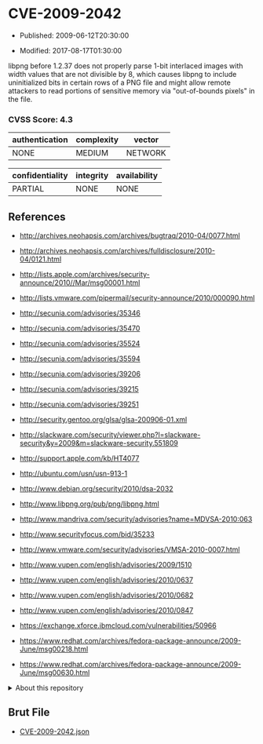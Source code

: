 # CVE-2009-2042

- Published: 2009-06-12T20:30:00

- Modified: 2017-08-17T01:30:00

libpng before 1.2.37 does not properly parse 1-bit interlaced images with width values that are not divisible by 8, which causes libpng to include uninitialized bits in certain rows of a PNG file and might allow remote attackers to read portions of sensitive memory via "out-of-bounds pixels" in the file.

### CVSS Score: **4.3**

| authentication | complexity | vector |
| --- | --- | --- |
| NONE | MEDIUM | NETWORK |

| confidentiality | integrity | availability |
| --- | --- | --- |
| PARTIAL | NONE | NONE |

## References

* http://archives.neohapsis.com/archives/bugtraq/2010-04/0077.html

* http://archives.neohapsis.com/archives/fulldisclosure/2010-04/0121.html

* http://lists.apple.com/archives/security-announce/2010//Mar/msg00001.html

* http://lists.vmware.com/pipermail/security-announce/2010/000090.html

* http://secunia.com/advisories/35346

* http://secunia.com/advisories/35470

* http://secunia.com/advisories/35524

* http://secunia.com/advisories/35594

* http://secunia.com/advisories/39206

* http://secunia.com/advisories/39215

* http://secunia.com/advisories/39251

* http://security.gentoo.org/glsa/glsa-200906-01.xml

* http://slackware.com/security/viewer.php?l=slackware-security&y=2009&m=slackware-security.551809

* http://support.apple.com/kb/HT4077

* http://ubuntu.com/usn/usn-913-1

* http://www.debian.org/security/2010/dsa-2032

* http://www.libpng.org/pub/png/libpng.html

* http://www.mandriva.com/security/advisories?name=MDVSA-2010:063

* http://www.securityfocus.com/bid/35233

* http://www.vmware.com/security/advisories/VMSA-2010-0007.html

* http://www.vupen.com/english/advisories/2009/1510

* http://www.vupen.com/english/advisories/2010/0637

* http://www.vupen.com/english/advisories/2010/0682

* http://www.vupen.com/english/advisories/2010/0847

* https://exchange.xforce.ibmcloud.com/vulnerabilities/50966

* https://www.redhat.com/archives/fedora-package-announce/2009-June/msg00218.html

* https://www.redhat.com/archives/fedora-package-announce/2009-June/msg00630.html

<details>
<summary>About this repository</summary> 

  This repository is part of the project [Live Hack CVE](https://github.com/Live-Hack-CVE). Main website can be found [www.live-hack.org](https://www.live-hack.org) 
  
  Made by [Sn0wAlice](https://github.com/Sn0wAlice) for the people that care about security and need to have a feed of the latest CVEs. Hope you enjoy it, don't forget to star the repo and follow me on [Twitter](https://twitter.com/Sn0wAlice) and [Github](https://github.com/Sn0wAlice). And that is my [personnal website](https://www.alice-snow.me/)

  - [Home Page](https://github.com/Live-Hack-CVE)
  - [Framework](https://github.com/Live-Hack-CVE/cve-framework)
  - [CVE database](https://github.com/Live-Hack-CVE/full_database)
  - [Changelog](https://github.com/Live-Hack-CVE/Changelog)
</details>

## Brut File

* [CVE-2009-2042.json](https://raw.githubusercontent.com/Live-Hack-CVE/full_database/main/cves/2009/CVE-2009-2042.json)

